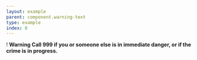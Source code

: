 ```yaml
---
layout: example
parent: component.warning-text
type: example
index: 0
---
```


<div class="warning-text">
    <span class="warning-text__icon" aria-hidden="true">!</span>
    <strong class="warning-text__text">
        <span class="hidden">Warning</span>
        Call 999 if you or someone else is in immediate danger, or if the crime is in progress.
    </strong>
</div>

